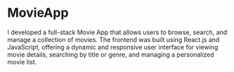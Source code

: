 # MovieApp
I developed a full-stack Movie App that allows users to browse, search, and manage a collection of movies. The frontend was built using React.js and JavaScript, offering a dynamic and responsive user interface for viewing movie details, searching by title or genre, and managing a personalized movie list.
